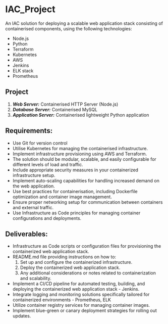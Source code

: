 # IAC_Project
An IAC solution for deploying a scalable web application stack consisting of containerised components, using the following technologies:
- Node.js
- Python
- Terraform
- Kubernetes
- AWS
- Jenkins
- ELK stack
- Prometheus

## Project
1. **_Web Server:_** Containerised HTTP Server (Node.js)
2. **_Database Server:_** Containerised MySQL 
3. **_Application Server:_** Containerised lightweight Python application

## Requirements:
- Use Git for version control
- Utilise Kubernetes for managing the containerised infrastructure.
- Implement infrastructure provisioning using AWS and Terraform.
- The solution should be modular, scalable, and easily configurable for different levels of load and traffic.
- Include appropriate security measures in your containerized infrastructure setup.
- Implement auto-scaling capabilities for handling increased demand on the web application.
- Use best practices for containerisation, including Dockerfile optimization and container image management.
- Ensure proper networking setup for communication between containers and external traffic.
- Use Infrastructure as Code principles for managing container configurations and deployments.

## Deliverables:
- Infrastructure as Code scripts or configuration files for provisioning the containerized web application stack.
- README.md file providing instructions on how to:
    1. Set up and configure the containerized infrastructure.
    2. Deploy the containerized web application stack.
    3. Any additional considerations or notes related to containerization and scalability.
- Implement a CI/CD pipeline for automated testing, building, and deploying the containerized web application stack - Jenkins.
- Integrate logging and monitoring solutions specifically tailored for containerized environments - Prometheus, ELK
- Utilize container registry services for managing container images.
- Implement blue-green or canary deployment strategies for rolling out updates.
